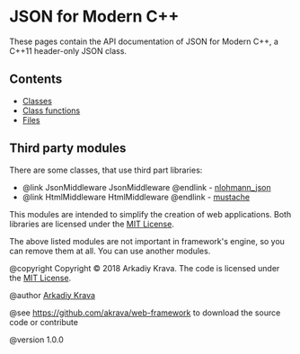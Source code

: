# JSON for Modern C++

These pages contain the API documentation of JSON for Modern C++, a C++11 header-only JSON class.

## Contents

- [Classes](annotated.html)
- [Class functions](functions_func.html)
- [Files](files.html)
  
## Third party modules

There are some classes, that use third part libraries:

- @link JsonMiddleware JsonMiddleware @endlink - [nlohmann_json](https://github.com/nlohmann/json)
- @link HtmlMiddleware HtmlMiddleware @endlink - [mustache](https://github.com/no1msd/mstch)

This modules are intended to simplify the creation of web applications. Both libraries are licensed under the [MIT License](http://opensource.org/licenses/MIT).

The above listed modules are not important in framework's engine, so you can remove them at all. You can use another modules. 

@copyright Copyright &copy; 2018 Arkadiy Krava. The code is licensed under the [MIT License](http://opensource.org/licenses/MIT).

@author [Arkadiy Krava](https://github.com/akrava)

@see https://github.com/akrava/web-framework to download the source code or contribute

@version 1.0.0